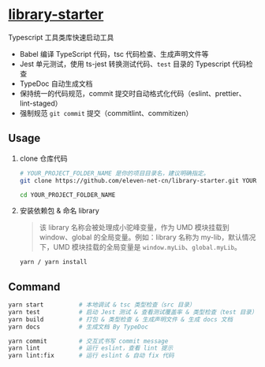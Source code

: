 # [library-starter](https://github.com/eleven-net-cn/library-starter)

Typescript 工具类库快速启动工具

- Babel 编译 TypeScript 代码，tsc 代码检查、生成声明文件等
- Jest 单元测试，使用 ts-jest 转换测试代码、`test` 目录的 Typescript 代码检查
- TypeDoc 自动生成文档
- 保持统一的代码规范，commit 提交时自动格式化代码（eslint、prettier、lint-staged）
- 强制规范 `git commit` 提交（commitlint、commitizen）

## Usage

1. clone 仓库代码

   ```sh
   # YOUR_PROJECT_FOLDER_NAME 是你的项目目录名，建议明确指定。
   git clone https://github.com/eleven-net-cn/library-starter.git YOUR_PROJECT_FOLDER_NAME

   cd YOUR_PROJECT_FOLDER_NAME
   ```

2. 安装依赖包 & 命名 library

   > 该 library 名称会被处理成小驼峰变量，作为 UMD 模块挂载到 window、global 的全局变量。例如：library 名称为 my-lib，默认情况下，UMD 模块挂载的全局变量是 `window.myLib`、`global.myLib`。

   ```sh
   yarn / yarn install
   ```

## Command

```sh
yarn start          # 本地调试 & tsc 类型检查（src 目录）
yarn test           # 启动 Jest 测试 & 查看测试覆盖率 & 类型检查（test 目录）
yarn build          # 打包 & 类型检查 & 生成声明文件 & 生成 docs 文档
yarn docs           # 生成文档 By TypeDoc

yarn commit         # 交互式书写 commit message
yarn lint           # 运行 eslint，查看 lint 提示
yarn lint:fix       # 运行 eslint & 自动 fix 代码
```
